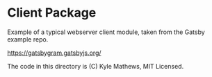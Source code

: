 # Client Package

Example of a typical webserver client module, taken from the Gatsby example repo.

https://gatsbygram.gatsbyjs.org/

The code in this directory is (C) Kyle Mathews, MIT Licensed.